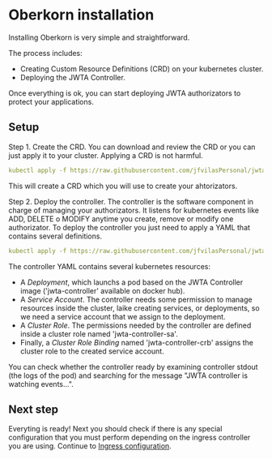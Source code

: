 # Oberkorn installation
Installing Oberkorn is very simple and straightforward.

The process includes:
  - Creating Custom Resource Definitions (CRD) on your kubernetes cluster.
  - Deploying the JWTA Controller.

Once everything is ok, you can start deploying JWTA authorizators to protect your applications.

## Setup
Step 1. Create the CRD.
You can download and review the CRD or you can just apply it to your cluster. Applying a CRD is not harmful.

```yaml
kubectl apply -f https://raw.githubusercontent.com/jfvilasPersonal/jwta-controller/main/crd/crd.yaml
```

This will create a CRD which you will use to create your ahtorizators.

Step 2. Deploy the controller.
The controller is the software component in charge of managing your authorizators. It listens for kubernetes events like ADD, DELETE o MODIFY anytime you create, remove or modify one authorizator. To deploy the controller you just need to apply a YAML that contains several definitions.

```yaml
kubectl apply -f https://raw.githubusercontent.com/jfvilasPersonal/jwta-controller/main/crd/controller.yaml
```

The controller YAML contains several kubernetes resources:

 - A *Deployment*, which launchs a pod based on the JWTA Controller image ('jwta-controller' available on docker hub).
 - A *Service Account*. The controller needs some permission to manage resources inside the cluster, laike creating services, or deployments, so we need a service account that we assign to the deployment.
 - A *Cluster Role*. The permissions needed by the controller are defined inside a cluster role named 'jwta-controller-sa'.
 - Finally, a *Cluster Role Binding* named 'jwta-controller-crb' assigns the cluster role to the created service account.

You can check whether the controller ready by examining controller stdout (the logs of the pod) and searching for the message "JWTA controller is watching events...".

## Next step
Everyting is ready! Next you should check if there is any special configuration that you must perform depending on the ingress controller you are using. Continue to [Ingress configuration](/ingress-configuration).

